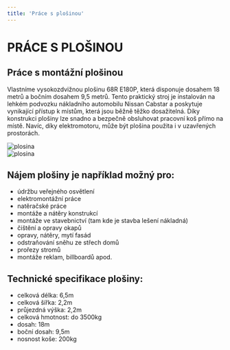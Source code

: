 ```yaml
---
title: 'Práce s plošinou'
---
```


<div class="grid-container">
  <div class="grid-item span2 row1"><h1 class="page__heading span-p">PRÁCE S PLOŠINOU</h1></div>
  <div class="grid-item flex-collumn">
  <h2 class="section-header">Práce s montážní plošinou</h2>
  <p class="fluid-text">
Vlastníme vysokozdvižnou plošinu 68R E180P, která
disponuje dosahem 18 metrů a bočním dosahem 9,5 metrů.
Tento praktický stroj je instalován na lehkém podvozku
nákladního automobilu Nissan Cabstar a poskytuje vynikající
přístup k místům, která jsou běžně těžko dosažitelná. Díky
konstrukci plošiny lze snadno a bezpečně obsluhovat pracovní
koš přímo na místě. Navíc, díky elektromotoru, může být
plošina použita i v uzavřených prostorách.</p>
</div>
  <div class="grid-item"><img class="fl-l max-fit" src="{{ url('theme://images/plosina.png') }}" alt="plosina"></div>
  <div class="grid-item"><img class="fl-l" src="{{ url('theme://images/plosina-diagram.png') }}" alt="plosina"></div>
    <div class="grid-item flex-collumn">
  <h2 class="section-header">Nájem plošiny je například možný pro:</h2>
  <ul class="list-section">
    <li>údržbu veřejného osvětlení</li>
    <li>elektromontážní práce</li>
    <li>natěračské práce</li>
    <li>montáže a nátěry konstrukcí</li>
    <li>montáže ve stavebnictví (tam kde je stavba lešení nákladná)</li>
    <li>čištění a opravy okapů</li>
    <li>opravy, nátěry, mytí fasád</li>
    <li>odstraňování sněhu ze střech domů</li>
    <li>prořezy stromů</li>
    <li>montáže reklam, billboardů apod.</li>
  </ul>
<h2 class="section-header">Technické specifikace plošiny:</h2>
<ul class="list-section">
  <li>celková délka: 6,5m</li>
  <li>celková šířka: 2,2m</li>
  <li>průjezdná výška: 2,2m</li>
  <li>celková hmotnost: do 3500kg</li>
  <li>dosah: 18m</li>
  <li>boční dosah: 9,5m</li>
  <li>nosnost koše: 200kg</li>
</ul>
  </div>
</div>
